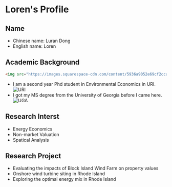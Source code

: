 # Loren's Profile
## Name
* Chinese name: Luran Dong 
* English name: Loren
## Academic Background
```html
<img src="https://images.squarespace-cdn.com/content/5936a9052e69cf2cca876569/1521753364463-MTRBM0YQ2Q1BNV0LW0VF/uri1.png?format=1500w&content-type=image%2Fpng" width="10" height="10">

```
- I am a second year Phd student in Environmental Economics in URI. 
![URI](https://images.squarespace-cdn.com/content/5936a9052e69cf2cca876569/1521753364463-MTRBM0YQ2Q1BNV0LW0VF/uri1.png?format=1500w&content-type=image%2Fpng)
- I got my MS degree from the University of Georgia before I came here. 
![UGA](https://mk0sicemdawgsgcndkde.kinstacdn.com/wp/wp-content/uploads/2014/12/uga-logo-black.png)
## Research Interst 
* Energy Economics
* Non-market Valuation
* Spatical Analysis
## Research Project
* Evaluating the impacts of Block Island Wind Farm on property values
* Onshore wind turbine siting in Rhode Island
* Exploring the optimal energy mix in Rhode Island
